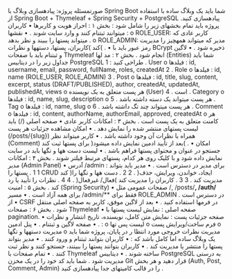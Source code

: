 صورتمسئله پروژه: پیادهسازی وبلاگ با Spring Boot
شما باید یک وبلاگ ساده با استفاده از Spring Boot + Thymeleaf + Spring Security + PostgreSQL پیادهسازی کنید. پروژه باید تمام بخشهای زیر را شامل شود :
بخش ۱ : احراز هویت و کاربرها
• کاربران میتوانند ثبتنام کنند و وارد سایت شوند .
• نقشها :
o ROLE_USER: کاربر عادی که میتواند پستها را ببیند و نظر بدهد .
o ROLE_ADMIN: مدیر که میتواند همهچیز را مدیریت کند )کاربران، پستها، دستهها و نظرات( .
• رمز عبور باید با BCrypt ذخیره شود .
• لاگین و ثبتنام باید با صفحات Thymeleaf انجام شود .
بخش ۲ : مد لها (Entities)
شما باید جداول زیر را در دیتابیس PostgreSQL طراحی کنید :
1
. User
o فیلدها : id, username, email, password, fullName, roles, createdAt
2
. Role
o فیلدها : id, name (ROLE_USER, ROLE_ADMIN)
3
. Post
o فیلدها : id, title, slug, content, excerpt, status (DRAFT/PUBLISHED), author, createdAt, updatedAt, publishedAt, views
o هر پست متعلق به یک نویسنده (User) است .
4
. Category
o فیلدها : id, name, slug, description
o هر پست میتواند یک دسته داشته باشد .
5
. Tag
o فیلدها : id, name, slug
o هر پست میتواند چند تگ داشته باشد .
6
. Comment
o فیلدها : id, content, authorName, authorEmail, approved, createdAt
o هر کامنت متعلق به یک پست است .
بخش ۳ : امکانات کاربر عادی
• صفحه اصلی (/) باید لیست پستهای منتشر شده را نمایش دهد .
• امکان مشاهده جزئیات هر پست (/posts/{slug}) همراه با نظرات آن وجود داشته باشد .
• کاربر میتواند نظر (Comment) برای پستها ثبت کند )بعد از تأیید ادمین نمایش داده میشود( .
• امکان جستجو در عنوان و محتوای پستها فراهم باشد .
• لیست دست هها و تگها باید در سایت نمایش داده شود و با کلیک روی هر کدام، پستهای مرتبط فیلتر شوند .
بخش ۴ : امکانات مدیر (Admin Panel)
• آدرس /admin برای مدیر در دسترس است .
• مدیر باید بتواند :
1
1 . پستها را CRUD کند )ایجاد، خواندن، ویرایش، حذف( .
2
2 . دست هها و تگها را مدیریت کند .
3
3 . کاربران را مدیریت کند )فعال/ غیرفعال( .
4
4 . نظرات را تأیید یا رد کند .
بخش ۵ : امنیت (Spring Security)
• صفحات عمومی مثل /, /posts/**, /auth/** برای همه آزاد است .
• مسیر /admin/** فقط برای ROLE_ADMIN در دسترس است .
• از CSRF در فرمها استفاده کنید .
• بعد از لاگین موفق، کاربر به صفحه اصلی منتقل شود .
بخش ۶ : صفحات Thymeleaf
• صفحه اصلی : نمایش لیست پستها با pagination.
• صفحه جزئیات پست : نمایش متن کامل، نویسنده، تاریخ انتشار و نظرات .
• صفحه لاگین و ثبتنام .
• پنل ادمین :
o لیست پس تها
o فرم ساخت/ویرایش پست
o مدیریت دستهها و تگها
o مدیریت نظرات
خروجی مورد انتظا ر
در پایان، پروژه شما باید یک وبلاگ ساده اما کامل باشد که :
• کاربران بتوانند ثبتنام و ورود کنند .
• مدیر بتواند پستها را منتشر یا مدیریت کند .
• کاربران بتوانند پستها را ببینند، جستجو کنند و نظر ثبت کنند .
• تمام صفحات با Thymeleaf ساخته شوند .
• دیتابیس PostgreSQL به درستی مدیریت شود .
شما باید کد خود را در یک مخزن Git قرار دهید و هر بخش (Auth, Post, Comment, Admin) را در قالب
کامیتهای جدا پیادهسازی کنید .
